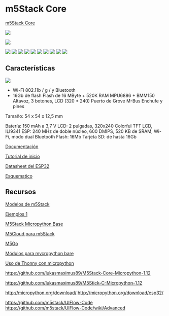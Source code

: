 # m5Stack Core

[m5Stack Core](https://es.aliexpress.com/item/1005001622101153.html)

![](./images/m5StackCore_interior.png)

![](./images/conexion_m5StackCore.png)

![](./images/ensamblado_m5stack.png)
![](./images/formato_m5stack.png)
![](./images/formato_ex_stack.png)
![](./images/pinout_m5stack.png)
![](./images/modelo_gris_m5stack.png)
![](./images/flier_m5stack.png)
![](./images/m5Stack_pines.png)
![](./images/m5Stack_pinout_names.png)
![](./images/m5Stack_pinoutnames.png)
![](./images/m5stack-info.jpg)


## Características

![](./images/arquitectura_m5Stack.png)

*  Wi-Fi 802.11b / g /  y Bluetooth
* 16Gb de flash
Flash de 16 MByte + 520K RAM
MPU6886 + BMM150
Altavoz, 3 botones, LCD (320 * 240)
Puerto de Grove
M-Bus Enchufe y pines

Tamaño: 54 x 54 x 12,5 mm

Batería: 150 mAh a 3,7 V
LCD: 2 pulgadas, 320x240 Colorful TFT LCD, ILI9341
ESP: 240 MHz de doble núcleo, 600 DMIPS, 520 KB de SRAM, Wi-Fi, modo dual Bluetooth
Flash: 16Mb
Tarjeta SD: de hasta 16Gb

[Documentación](https://docs.m5stack.com/#/en/core/basic)

[Tutorial de inicio](https://docs.m5stack.com/#/en/quick_start/m5core/m5stack_core_quick_start)

[Datasheet del ESP32](https://www.espressif.com/sites/default/files/documentation/esp32_datasheet_en.pdf)

[Esquematico](https://github.com/m5stack/M5-Schematic/blob/master/Core/Basic/M5-Core-Schematic(20171206).pdf)

## Recursos

[Modelos de m5Stack](https://docs.m5stack.com/#/)

[Ejemplos 1](https://github.com/tuupola/micropython-m5stack)

[M5Stack Micropython Base](https://github.com/m5stack/M5Stack_MicroPython)

[M5Cloud para m5Stack](https://github.com/m5stack/M5Cloud#micropython-api)

[M5Go](https://github.com/m5stack/M5GO)

[Módulos para mycropython bare](https://github.com/lukasmaximus89/M5Stick-C-Micropython-1.12)

[Uso de Thonny con micropython](https://raw.githubusercontent.com/Freenove/Freenove_Ultimate_Starter_Kit_for_ESP32/master/Python/Python_Tutorial.pdf)

https://github.com/lukasmaximus89/M5Stack-Core-Micropython-1.12

https://github.com/lukasmaximus89/M5Stick-C-Micropython-1.12

http://micropython.org/download/
http://micropython.org/download/esp32/

https://github.com/m5stack/UIFlow-Code
https://github.com/m5stack/UIFlow-Code/wiki/Advanced
